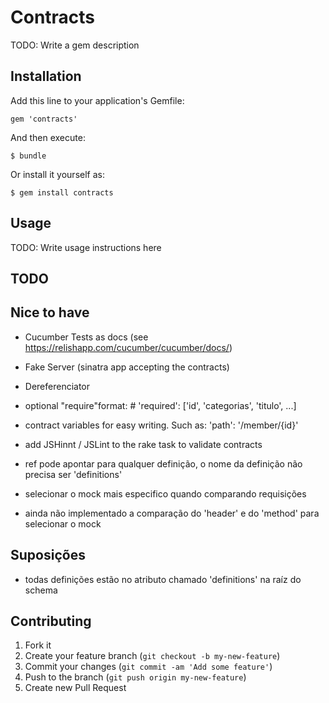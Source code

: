 # Contracts

TODO: Write a gem description

## Installation

Add this line to your application's Gemfile:

    gem 'contracts'

And then execute:

    $ bundle

Or install it yourself as:

    $ gem install contracts

## Usage

TODO: Write usage instructions here

## TODO

Nice to have
------------
- Cucumber Tests as docs (see https://relishapp.com/cucumber/cucumber/docs/)
- Fake Server (sinatra app accepting the contracts)
- Dereferenciator
- optional "require"format: # 'required': ['id', 'categorias', 'titulo', ...]
- contract variables for easy writing. Such as: 'path': '/member/{id}'
- add JSHinnt / JSLint to the rake task to validate contracts

- ref pode apontar para qualquer definição, o nome da definição não precisa ser 'definitions'
- selecionar o mock mais especifico quando comparando requisições
- ainda não implementado a comparação do 'header' e do 'method' para selecionar o mock

Suposições
----------
- todas definições estão no atributo chamado 'definitions' na raíz do schema


## Contributing

1. Fork it
2. Create your feature branch (`git checkout -b my-new-feature`)
3. Commit your changes (`git commit -am 'Add some feature'`)
4. Push to the branch (`git push origin my-new-feature`)
5. Create new Pull Request
